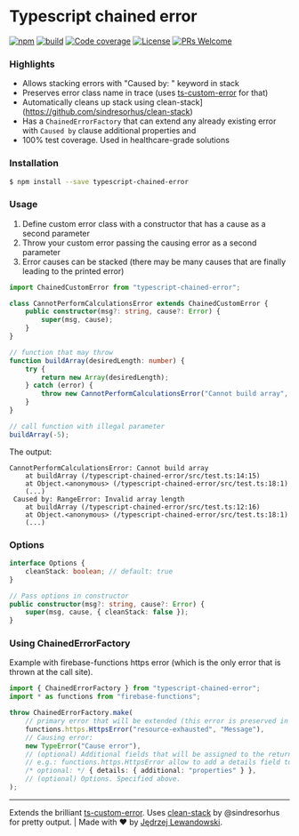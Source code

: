 # Typescript chained error

[![npm](https://img.shields.io/npm/v/typescript-chained-error.svg?style=flat-square)](https://www.npmjs.com/package/typescript-chained-error) [![build](https://travis-ci.com/Jblew/typescript-chained-error.svg?branch=master)](https://travis-ci.com/Jblew/typescript-chained-error) [![Code coverage](https://img.shields.io/codecov/c/gh/jblew/typescript-chained-error?style=flat-square)](https://codecov.io/gh/jblew/typescript-chained-error) [![License](https://img.shields.io/github/license/jblew/typescript-chained-error.svg?style=flat-square)](https://github.com/jblew/typescript-chained-error/blob/master/LICENSE) [![PRs Welcome](https://img.shields.io/badge/PRs-welcome-brightgreen.svg?style=flat-square)](http://makeapullrequest.com)

### Highlights

-   Allows stacking errors with "Caused by: " keyword in stack
-   Preserves error class name in trace (uses [ts-custom-error](https://www.npmjs.com/package/ts-custom-error) for that)
-   Automatically cleans up stack using clean-stack](https://github.com/sindresorhus/clean-stack)
-   Has a `ChainedErrorFactory` that can extend any already existing error with `Caused by` clause additional properties and
-   100% test coverage. Used in healthcare-grade solutions

### Installation

```bash
$ npm install --save typescript-chained-error
```

### Usage

1. Define custom error class with a constructor that has a cause as a second parameter
2. Throw your custom error passing the causing error as a second parameter
3. Error causes can be stacked (there may be many causes that are finally leading to the printed error)

```typescript
import ChainedCustomError from "typescript-chained-error";

class CannotPerformCalculationsError extends ChainedCustomError {
    public constructor(msg?: string, cause?: Error) {
        super(msg, cause);
    }
}

// function that may throw
function buildArray(desiredLength: number) {
    try {
        return new Array(desiredLength);
    } catch (error) {
        throw new CannotPerformCalculationsError("Cannot build array", error);
    }
}

// call function with illegal parameter
buildArray(-5);
```

The output:

```
CannotPerformCalculationsError: Cannot build array
    at buildArray (/typescript-chained-error/src/test.ts:14:15)
    at Object.<anonymous> (/typescript-chained-error/src/test.ts:18:1)
    (...)
 Caused by: RangeError: Invalid array length
    at buildArray (/typescript-chained-error/src/test.ts:12:16)
    at Object.<anonymous> (/typescript-chained-error/src/test.ts:18:1)
    (...)

```

### Options

```typescript
interface Options {
    cleanStack: boolean; // default: true
}

// Pass options in constructor
public constructor(msg?: string, cause?: Error) {
    super(msg, cause, { cleanStack: false });
}
```

### Using ChainedErrorFactory

Example with firebase-functions https error (which is the only error that is thrown at the call site).

```typescript
import { ChainedErrorFactory } from "typescript-chained-error";
import * as functions from "firebase-functions";

throw ChainedErrorFactory.make(
    // primary error that will be extended (this error is preserved in the prototype chain):
    functions.https.HttpsError("resource-exhausted", "Message"),
    // Causing error:
    new TypeError("Cause error"),
    // (optional) Additional fields that will be assigned to the returned error object
    // e.g.: functions.https.HttpsError allow to add a details field to the error. That field will be reconstructed at the call site.
    /* optional: */ { details: { additional: "properties" } },
    // (optional) Options. Specified above.
);
```

---

Extends the brilliant [ts-custom-error](https://www.npmjs.com/package/ts-custom-error). Uses [clean-stack](https://github.com/sindresorhus/clean-stack) by @sindresorhus for pretty output. | Made with ❤️ by [Jędrzej Lewandowski](https://jedrzej.lewandowski.doctor/).
